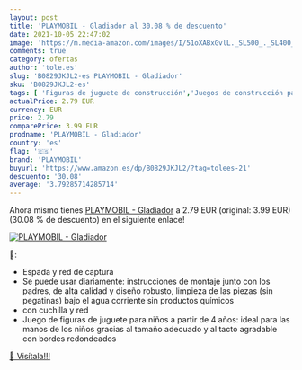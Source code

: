 ```yaml
---
layout: post
title: 'PLAYMOBIL - Gladiador al 30.08 % de descuento'
date: 2021-10-05 22:47:02
image: 'https://m.media-amazon.com/images/I/51oXABxGvlL._SL500_._SL400_.jpg'
comments: true
category: ofertas
author: 'tole.es'
slug: 'B0829JKJL2-es PLAYMOBIL - Gladiador'
sku: 'B0829JKJL2-es'
tags: [ 'Figuras de juguete de construcción','Juegos de construcción para niños','Juguetes','Juguetes y juegos','playmobil', ]
actualPrice: 2.79 EUR
currency: EUR
price: 2.79
comparePrice: 3.99 EUR
prodname: 'PLAYMOBIL - Gladiador'
country: 'es'
flag: '🇪🇸'
brand: 'PLAYMOBIL'
buyurl: 'https://www.amazon.es/dp/B0829JKJL2/?tag=tolees-21'
descuento: '30.08'
average: '3.79285714285714'
---
```


Ahora mismo tienes [PLAYMOBIL - Gladiador](https://www.amazon.es/dp/B0829JKJL2/?tag=tolees-21) a 2.79 EUR (original: 3.99 EUR) (30.08 %  de descuento) en el siguiente enlace!

[![PLAYMOBIL - Gladiador](https://m.media-amazon.com/images/I/51oXABxGvlL._SL500_._SL400_.jpg)](https://www.amazon.es/dp/B0829JKJL2/?tag=tolees-21)

🔎:

- Espada y red de captura
- Se puede usar diariamente: instrucciones de montaje junto con los padres, de alta calidad y diseño robusto, limpieza de las piezas (sin pegatinas) bajo el agua corriente sin productos químicos
- con cuchilla y red
- Juego de figuras de juguete para niños a partir de 4 años: ideal para las manos de los niños gracias al tamaño adecuado y al tacto agradable con bordes redondeados

[🛒 Visítala!!!](https://www.amazon.es/dp/B0829JKJL2/?tag=tolees-21)

